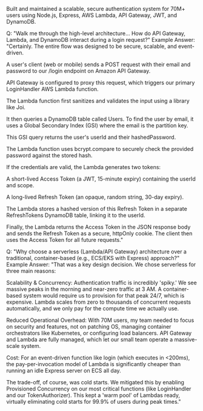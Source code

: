 Built and maintained a scalable, secure authentication system for 70M+ users using Node.js, Express, AWS
Lambda, API Gateway, JWT, and DynamoDB.

Q: "Walk me through the high-level architecture... How do API Gateway, Lambda, and DynamoDB interact during a login request?"
Example Answer: "Certainly. The entire flow was designed to be secure, scalable, and event-driven.

A user's client (web or mobile) sends a POST request with their email and password to our /login endpoint on Amazon API Gateway.

API Gateway is configured to proxy this request, which triggers our primary LoginHandler AWS Lambda function.

The Lambda function first sanitizes and validates the input using a library like Joi.

It then queries a DynamoDB table called Users. To find the user by email, it uses a Global Secondary Index (GSI) where the email is the partition key.

This GSI query returns the user's userId and their hashedPassword.

The Lambda function uses bcrypt.compare to securely check the provided password against the stored hash.

If the credentials are valid, the Lambda generates two tokens:

A short-lived Access Token (a JWT, 15-minute expiry) containing the userId and scope.

A long-lived Refresh Token (an opaque, random string, 30-day expiry).

The Lambda stores a hashed version of this Refresh Token in a separate RefreshTokens DynamoDB table, linking it to the userId.

Finally, the Lambda returns the Access Token in the JSON response body and sends the Refresh Token as a secure, httpOnly cookie. The client then uses the Access Token for all future requests."

Q: "Why choose a serverless (Lambda/API Gateway) architecture over a traditional, container-based (e.g., ECS/EKS with Express) approach?"
Example Answer: "That was a key design decision. We chose serverless for three main reasons:

Scalability & Concurrency: Authentication traffic is incredibly 'spiky.' We see massive peaks in the morning and near-zero traffic at 3 AM. A container-based system would require us to provision for that peak 24/7, which is expensive. Lambda scales from zero to thousands of concurrent requests automatically, and we only pay for the compute time we actually use.

Reduced Operational Overhead: With 70M users, my team needed to focus on security and features, not on patching OS, managing container orchestrators like Kubernetes, or configuring load balancers. API Gateway and Lambda are fully managed, which let our small team operate a massive-scale system.

Cost: For an event-driven function like login (which executes in <200ms), the pay-per-invocation model of Lambda is significantly cheaper than running an idle Express server on ECS all day.

The trade-off, of course, was cold starts. We mitigated this by enabling Provisioned Concurrency on our most critical functions (like LoginHandler and our TokenAuthorizer). This kept a 'warm pool' of Lambdas ready, virtually eliminating cold starts for 99.9% of users during peak times."
